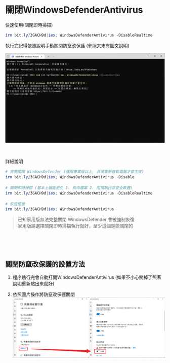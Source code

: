 關閉WindowsDefenderAntivirus
===

快速使用(關閉即時掃描)
```ps1
irm bit.ly/3GACH9d|iex; WindowsDefenderAntivirus -DisableRealtime
```

執行完記得依照說明手動關閉防竄改保護 (參照文末有圖文說明)

![](img/Cover.png)

<br>

詳細說明
```ps1
# 完整關閉 WindowsDefender (僅限專業版以上, 且須重新啟動電腦才會生效)
irm bit.ly/3GACH9d|iex; WindowsDefenderAntivirus -Disable

# 關閉即時掃描 (基本上就能避免 1. 砍你檔案 2. 阻擋執行非安全軟體)
irm bit.ly/3GACH9d|iex; WindowsDefenderAntivirus -DisableRealtime

# 恢復預設
irm bit.ly/3GACH9d|iex; WindowsDefenderAntivirus
```

> 已知家用版無法完整關閉 WindowsDefender 會被強制恢復  
> 家用版請選擇關閉即時掃描執行就好，至少這個是能關閉的  



<br><br><br>

## 關閉防竄改保護的設置方法
1. 程序執行完會自動打開WindowsDefenderAntivirus
(如果不小心關掉了照著說明重新點出來就好)

2. 依照圖片操作將防竄改保護關閉
![](img/Step1.png)
